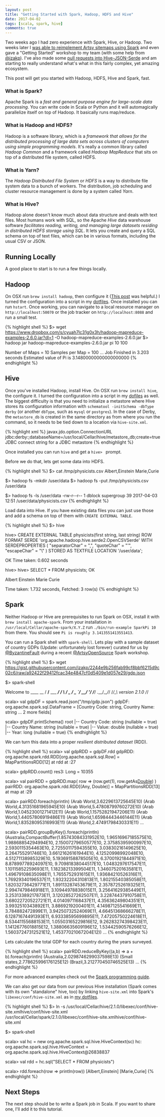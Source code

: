 ```yaml
---
layout: post
title: "Getting Started with Spark, Hadoop, HDFS and Hive"
date: 2017-04-02
tags: [scala, spark, hive]
comments: true
---
```

Two weeks ago I had zero experience with Spark, Hive, or Hadoop. Two weeks later I [was able to reimplement Artsy sitemaps using Spark](http://artsy.github.io/blog/2017/04/02/generating-sitemaps-with-apache-spark) and even gave a "Getting Started" workshop to my team (with some help from [@izakp](https://github.com/izakp)). I've also made some [pull requests into Hive-JSON-Serde](https://github.com/rcongiu/Hive-JSON-Serde/pulls?utf8=%E2%9C%93&q=is%3Apr%20author%3Adblock%20) and am starting to really understand what's what in this fairly complex, yet amazing ecosystem.

This post will get you started with Hadoop, HDFS, Hive and Spark, fast.

### What is Spark?

Apache Spark is a _fast and general purpose engine for large-scale data processing_. You can write code in Scala or Python and it will automagically parallelize itself on top of Hadoop. It basically runs map/reduce.

### What is Hadoop and HDFS?

Hadoop is a software library, which is a _framework that allows for the distributed processing of large data sets across clusters of computers using simple programming models_. It's really a common library called _Hadoop Common_ and a framework called _Hadoop MapReduce_ that sits on top of a distributed file system, called HDFS.

### What is Yarn?

The _Hadoop Distributed File System_ or _HDFS_ is a way to distribute file system data to a bunch of workers. The distribution, job scheduling and cluster resource management is done by a system called _Yarn_.

### What is Hive?

Hadoop alone doesn't know much about data structure and deals with text files. Most humans work with SQL, so the Apache _Hive_ data warehouse software _facilitates reading, writing, and managing large datasets residing in distributed HDFS storage using SQL_. It lets you create and query a SQL schema on top of text files, which can be in various formats, including the usual CSV or JSON.

## Running Locally

A good place to start is to run a few things locally.

## Hadoop

On OSX run `brew install hadoop`, then configure it ([This post](https://amodernstory.com/2014/09/23/installing-hadoop-on-mac-osx-yosemite) was helpful.) I turned the configuration into a script in my [dotfiles](https://github.com/dblock/dotfiles/tree/master/hadoop). Once installed you can run `hstart`. Once working, you can navigate to a local resource manager on `http://localhost:50070` or the job tracker on `http://localhost:8088` and run a small test.

{% highlight shell %}
$> wget https://www.dropbox.com/s/cyuah7lc31g0x3h/hadoop-mapreduce-examples-2.6.0.jar?dl=1 -O hadoop-mapreduce-examples-2.6.0.jar
$> hadoop jar hadoop-mapreduce-examples-2.6.0.jar  pi 10 100

Number of Maps  = 10
Samples per Map = 100
...
Job Finished in 3.203 seconds
Estimated value of Pi is 3.14800000000000000000
{% endhighlight %}

## Hive

Once you've installed Hadoop, install Hive. On OSX run `brew install hive`, the configure it. I turned the configuration into a script in my [dofiles](https://github.com/dblock/dotfiles/tree/master/hive) as well. The biggest difficulty is that you need to initialize a metastore where Hive stores its configuration information with `schematool -initSchema -dbType derby` (or another `dbType`, such as `mysql` or `postgres`). In the case of Derby, the `metastore_db` is created in the same directory as from where you run the command, so it needs to be tied down to a location via `hive-site.xml`.

{% highlight xml %}
<configuration>
  <property>
    <name>javax.jdo.option.ConnectionURL</name>
    <value>jdbc:derby:;databaseName=/usr/local/Cellar/hive/metastore_db;create=true</value>
    <description>JDBC connect string for a JDBC metastore</description>
  </property>
</configuration>
{% endhighlight %}

Once installed you can run `hive` and get a `hive> ` prompt.

Before we do that, lets get some data into HDFS.

{% highlight shell %}
$> cat /tmp/physicists.csv
Albert,Einstein
Marie,Curie


$> hadoop fs -mkdir /user/data
$> hadoop fs -put /tmp/physicists.csv /user/data

$> hadoop fs -ls /user/data
-rw-r--r--   1 dblock supergroup         39 2017-04-03 12:51 /user/data/physicists.csv
{% endhighlight %}

Load data into Hive. If you have existing data files you can just use those and add a schema on top of them with `CREATE EXTERNAL TABLE`.

{% highlight shell %}
$> hive

hive> CREATE EXTERNAL TABLE physicists(first string, last string)
      ROW FORMAT SERDE 'org.apache.hadoop.hive.serde2.OpenCSVSerde'
      WITH SERDEPROPERTIES (
         "separatorChar" = ",",
         "quoteChar"     = "'",
         "escapeChar"    = "\\"
      )
      STORED AS TEXTFILE
      LOCATION '/user/data';

OK
Time taken: 0.602 seconds

hive> hive> SELECT * FROM physicists;
OK

Albert  Einstein
Marie Curie

Time taken: 1.732 seconds, Fetched: 3 row(s)
{% endhighlight %}

## Spark

Neither Hadoop or Hive are prerequisites to run Spark on OSX, install it with `brew install apache-spark`. From your installation in `/usr/local/Cellar/apache-spark/X.Y.Z` run `./bin/run-example SparkPi 10` from there. You should see `Pi is roughly 3.1413551413551413`.

You can run a Spark shell with `spark-shell`. Lets play with a sample dataset of country GDPs (Update: unfortunately lost forever) curated for us by [@ByzantineFault](https://twitter.com/ByzantineFault) during a recent [@ArtsyOpenSource](https://twitter.com/artsyopensource) Spark workshop.

{% highlight shell %}
$> wget https://gist.githubusercontent.com/izakp/2244e9b256fab99cf8bbf6215d9c02c6/raw/a92422f29412fcac34e4847cf0d5409e1d057e29/gdp.json

$> spark-shell

Welcome to
      ____              __
     / __/__  ___ _____/ /__
    _\ \/ _ \/ _ `/ __/  '_/
   /___/ .__/\_,_/_/ /_/\_\   version 2.1.0
      /_/

scala> val gdpDF = spark.read.json("/tmp/gdp.json")
gdpDF: org.apache.spark.sql.DataFrame = [Country Code: string, Country Name: string ... 2 more fields]

scala> gdpDF.printSchema()
root
 |-- Country Code: string (nullable = true)
 |-- Country Name: string (nullable = true)
 |-- Value: double (nullable = true)
 |-- Year: long (nullable = true)
{% endhighlight %}

We can turn this data into a proper _resilient distributed dataset_ (RDD).

{% highlight shell %}
scala> val gdpRDD = gdpDF.rdd
gdpRDD: org.apache.spark.rdd.RDD[org.apache.spark.sql.Row] = MapPartitionsRDD[12] at rdd at <console>:27

scala> gdpRDD.count()
res3: Long = 10355

scala> val pairRDD = gdpRDD.map( row => (row.get(1), row.getAs[Double](2)) )
pairRDD: org.apache.spark.rdd.RDD[(Any, Double)] = MapPartitionsRDD[13] at map at <console>:29

scala> pairRDD.foreach(println)
(Arab World,3.6229613725645E10)
(Arab World,4.31351681965945E10)
(Arab World,5.47808799760272E10)
(Arab World,1.04523001271412E11)
(Arab World,1.15752821947206E11)
(Arab World,1.44057806919486E11)
(Arab World,1.65984443446144E11)
(Arab World,1.83528095316993E11)
(Arab World,2.47491798430331E11)
...

scala> pairRDD.groupByKey().foreach(println)
(Australia,CompactBuffer(1.85743084331952E10, 1.96516967185575E10, 1.98868854294994E10, 2.15007279650577E10, 2.37585395900997E10, 2.5930115354463E10, 2.72550117594355E10, 3.03830216149625E10, 3.264755291746E10, 3.66121626161944E10, 4.12520998992048E10, 4.51271138985329E10, 5.19369158878505E10, 6.37001921844971E10, 8.87899778924097E10, 9.70981838044517E10, 1.0483297617547E11, 1.10115852259693E11, 1.18238213399504E11, 1.34607520163581E11, 1.49679108635098E11, 1.7655752931615E11, 1.93684210526316E11, 1.76929340196537E11, 1.93232204310813E11, 1.80215540385058E11, 1.82032736429771E11, 1.89113287453679E11, 2.35787252619325E11, 2.9947479846918E11, 3.10944978838015E11, 3.25641629385449E11, 3.25313389217873E11, 3.12028527262507E11, 3.22874437910758E11, 3.68022720522721E11, 4.0140971168437E11, 4.35636249804351E11, 3.9932510343892E11, 3.8869219200401E11, 4.14987125541669E11, 3.784882472899E11, 3.94250732524069E11, 4.66451368666278E11, 6.12871674491393E11, 6.93338595699895E11, 7.47205750224618E11, 8.53441155688153E11, 1.05503165229816E12, 9.26283274398423E11, 1.14126776018815E12, 1.38806635609196E12, 1.53442590576266E12, 1.56037247312521E12, 1.45377021067204E12))
...
{% endhighlight %}

Lets calculate the total GDP for each country during the years surveyed.

{% highlight shell %}
scala> pairRDD.reduceByKey((a,b) => a + b).foreach(println)
(Australia,2.0298746299037598E13)
(Small states,2.778625996176125E12)
(Brazil,3.212770450746525E13)
...
{% endhighlight %}

For more advanced examples check out the [Spark programming guide](https://spark.apache.org/docs/latest/programming-guide.html).

We can also get our data from our previous Hive installation (Spark comes with its own "standalone" hive, too) by linking `hive-site.xml` into Spark's `libexec/conf/hive-site.xml` as in [my dotfiles](https://github.com/dblock/dotfiles/tree/master/spark).

{% highlight shell %}
$> ln -s /usr/local/Cellar/hive/2.1.0/libexec/conf/hive-site.xmlhive/conf/hive-site.xml /usr/local/Cellar/spark/2.1.0/libexec/conf/hive-site.xmlhive/conf/hive-site.xml

$> spark-shell

scala> val hc = new org.apache.spark.sql.hive.HiveContext(sc)
hc: org.apache.spark.sql.hive.HiveContext = org.apache.spark.sql.hive.HiveContext@26838837

scala> val rdd = hc.sql("SELECT * FROM physicists")

scala> rdd.foreach(row => println(row))
[Albert,Einstein]
[Marie,Curie]
{% endhighlight %}

## Next Steps

The next step should be to write a Spark job in Scala. If you want to share one, I'll add it to this tutorial.
